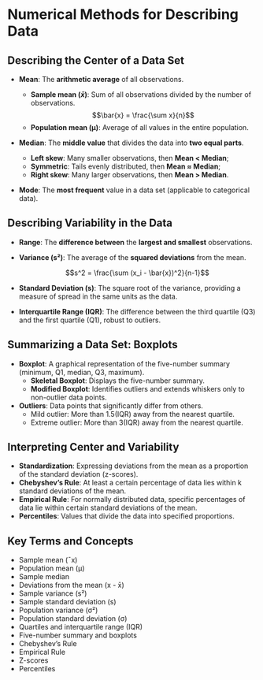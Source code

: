 # Numerical Methods for Describing Data

## Describing the Center of a Data Set
- **Mean**: The **arithmetic average** of all observations.
  - **Sample mean ($\bar{x}$)**: Sum of all observations divided by the number of observations. $$\bar{x} = \frac{\sum x}{n}$$
  - **Population mean (µ)**: Average of all values in the entire population.
- **Median**: The **middle value** that divides the data into **two equal parts**.
  - **Left skew**: Many smaller observations, then **Mean < Median**;
  - **Symmetric**: Tails evenly distributed, then **Mean ≈ Median**;
  - **Right skew**: Many larger observations, then **Mean > Median**.

- **Mode**: The **most frequent** value in a data set (applicable to categorical data).

## Describing Variability in the Data
- **Range**: The **difference between** the **largest and smallest** observations.
- **Variance (s²)**: The average of the **squared deviations** from the mean.
  
   $$s^2 = \frac{\sum (x_i - \bar{x})^2}{n-1}$$
- **Standard Deviation (s)**: The square root of the variance, providing a measure of spread in the same units as the data.
  
- **Interquartile Range (IQR)**: The difference between the third quartile (Q3) and the first quartile (Q1), robust to outliers.

## Summarizing a Data Set: Boxplots
- **Boxplot**: A graphical representation of the five-number summary (minimum, Q1, median, Q3, maximum).
  - **Skeletal Boxplot**: Displays the five-number summary.
  - **Modified Boxplot**: Identifies outliers and extends whiskers only to non-outlier data points.
- **Outliers**: Data points that significantly differ from others.
  - Mild outlier: More than 1.5(IQR) away from the nearest quartile.
  - Extreme outlier: More than 3(IQR) away from the nearest quartile.

## Interpreting Center and Variability
- **Standardization**: Expressing deviations from the mean as a proportion of the standard deviation (z-scores).
- **Chebyshev’s Rule**: At least a certain percentage of data lies within k standard deviations of the mean.
- **Empirical Rule**: For normally distributed data, specific percentages of data lie within certain standard deviations of the mean.
- **Percentiles**: Values that divide the data into specified proportions.

## Key Terms and Concepts
- Sample mean (¯x)
- Population mean (µ)
- Sample median
- Deviations from the mean (x - x̄)
- Sample variance (s²)
- Sample standard deviation (s)
- Population variance (σ²)
- Population standard deviation (σ)
- Quartiles and interquartile range (IQR)
- Five-number summary and boxplots
- Chebyshev’s Rule
- Empirical Rule
- Z-scores
- Percentiles
